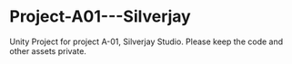 # Project-A01---Silverjay

Unity Project for project A-01, Silverjay Studio.
Please keep the code and other assets private.
